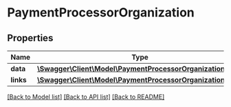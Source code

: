 # PaymentProcessorOrganization

## Properties
Name | Type | Description | Notes
------------ | ------------- | ------------- | -------------
**data** | [**\Swagger\Client\Model\PaymentProcessorOrganizationData**](PaymentProcessorOrganizationData.md) |  | [optional] 
**links** | [**\Swagger\Client\Model\PaymentProcessorOrganizationLinks**](PaymentProcessorOrganizationLinks.md) |  | [optional] 

[[Back to Model list]](../README.md#documentation-for-models) [[Back to API list]](../README.md#documentation-for-api-endpoints) [[Back to README]](../README.md)


